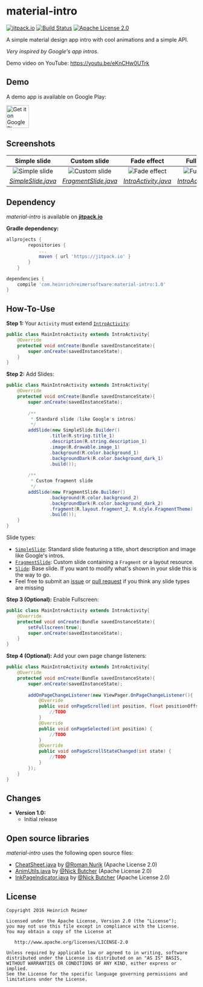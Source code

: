 material-intro
=======================

[![jitpack.io][18]][4]
[![Build Status][19]][20]
[![Apache License 2.0][21]][22]

A simple material design app intro with cool animations and a simple API.

_Very inspired by Google's app intros._

Demo video on YouTube: https://youtu.be/eKnCHw0UTrk

Demo
----
A demo app is available on Google Play:

<a href="https://play.google.com/store/apps/details?id=com.heinrichreimersoftware.materialintro.demo">
	<img alt="Get it on Google Play" src="https://play.google.com/intl/en_us/badges/images/generic/en-play-badge.png" height="60" />
</a>

Screenshots
-----------

| Simple slide | Custom slide | Fade effect | Fullscreen |
|:-:|:-:|:-:|:-:|
| ![Simple slide][12] | ![Custom slide][13] | ![Fade effect][14] | ![Fullscreen][15] |
| [_SimpleSlide.java_][1] | [_FragmentSlide.java_][2] | [_IntroActivity.java_][3] | [_IntroActivity.java_][3] |

Dependency
----------

*material-intro* is available on [**jitpack.io**][4]

**Gradle dependency:**
````gradle
allprojects {
		repositories {
			...
			maven { url 'https://jitpack.io' }
		}
	}
````
````gradle
dependencies {
    compile 'com.heinrichreimersoftware:material-intro:1.0'
}
````

How-To-Use
-----

**Step 1:** Your `Activity` must extend [`IntroActivity`][3]:
````java
public class MainIntroActivity extends IntroActivity{
    @Override
    protected void onCreate(Bundle savedInstanceState){
        super.onCreate(savedInstanceState);
    }
}
````

**Step 2:** Add Slides:
````java
public class MainIntroActivity extends IntroActivity{
    @Override
    protected void onCreate(Bundle savedInstanceState){
        super.onCreate(savedInstanceState);
        
        /**
         * Standard slide (like Google's intros)
         */
        addSlide(new SimpleSlide.Builder()
                .title(R.string.title_1)
                .description(R.string.description_1)
                .image(R.drawable.image_1)
                .background(R.color.background_1)
                .backgroundDark(R.color.background_dark_1)
                .build());
        
        /**
         * Custom fragment slide
         */ 
        addSlide(new FragmentSlide.Builder()
                .background(R.color.background_2)
                .backgroundDark(R.color.background_dark_2)
                .fragment(R.layout.fragment_2, R.style.FragmentTheme)
                .build());
    }
}
````
Slide types:

- [`SimpleSlide`][2]: Standard slide featuring a title, short description and image like Google's intros.
- [`FragmentSlide`][1]: Custom slide containing a `Fragment` or a layout resource.
- [`Slide`][1]: Base slide. If you want to modify what's shown in your slide this is the way to go.
- Feel free to submit an [issue][10] or [pull request][11] if you think any slide types are missing

**Step 3 (Optional):** Enable Fullscreen:
````java
public class MainIntroActivity extends IntroActivity{
    @Override
    protected void onCreate(Bundle savedInstanceState){
        setFullscreen(true);
        super.onCreate(savedInstanceState);
    }
}
````

**Step 4 (Optional):** Add your own page change listeners:
````java
public class MainIntroActivity extends IntroActivity{
    @Override
    protected void onCreate(Bundle savedInstanceState){
        super.onCreate(savedInstanceState);
        
        addOnPageChangeListener(new ViewPager.OnPageChangeListener(){
            @Override
            public void onPageScrolled(int position, float positionOffset, int positionOffsetPixels) {
                //TODO
            }
            @Override
            public void onPageSelected(int position) {
                //TODO
            }
            @Override
            public void onPageScrollStateChanged(int state) {
                //TODO
            }
        });
    }
}
````

Changes
-------

* **Version 1.0:**
    * Initial release

Open source libraries
-------

*material-intro* uses the following open source files:

* [CheatSheet.java][5] by [@Roman Nurik][6] (Apache License 2.0)
* [AnimUtils.java][7] by [@Nick Butcher][8] (Apache License 2.0)
* [InkPageIndicator.java][9] by [@Nick Butcher][8] (Apache License 2.0)

License
-------

    Copyright 2016 Heinrich Reimer

    Licensed under the Apache License, Version 2.0 (the "License");
    you may not use this file except in compliance with the License.
    You may obtain a copy of the License at

       http://www.apache.org/licenses/LICENSE-2.0

    Unless required by applicable law or agreed to in writing, software
    distributed under the License is distributed on an "AS IS" BASIS,
    WITHOUT WARRANTIES OR CONDITIONS OF ANY KIND, either express or implied.
    See the License for the specific language governing permissions and
    limitations under the License.
    
    
[1]: https://github.com/HeinrichReimer/material-intro/blob/master/library/src/main/java/com/heinrichreimersoftware/materialintro/slide/FragmentSlide.java
[2]: https://github.com/HeinrichReimer/material-intro/blob/master/library/src/main/java/com/heinrichreimersoftware/materialintro/slide/SimpleSlide.java
[3]: https://github.com/HeinrichReimer/material-intro/blob/master/library/src/main/java/com/heinrichreimersoftware/materialintro/app/IntroActivity.java
[4]: https://jitpack.io/#com.heinrichreimersoftware/material-intro
[5]: https://gist.github.com/romannurik/3982005
[6]: https://github.com/romannurik
[7]: https://github.com/nickbutcher/plaid/blob/master/app/src/main/java/io/plaidapp/util/AnimUtils.java
[8]: https://github.com/nickbutcher
[9]: https://github.com/nickbutcher/plaid/blob/master/app/src/main/java/io/plaidapp/ui/widget/InkPageIndicator.java
[10]: issues
[11]: pulls
[12]: http://i.imgur.com/1lne2ys.png
[13]: http://i.imgur.com/J2iymrL.png
[14]: http://i.imgur.com/Xyok5qh.png
[15]: http://i.imgur.com/ft1wz2N.png
[18]: https://jitpack.io/v/com.heinrichreimersoftware/material-intro.svg
[19]: https://travis-ci.org/HeinrichReimer/material-intro.svg?branch=master
[20]: https://travis-ci.org/HeinrichReimer/material-intro
[21]: https://img.shields.io/github/license/HeinrichReimer/material-intro.svg
[22]: https://www.apache.org/licenses/LICENSE-2.0.html
